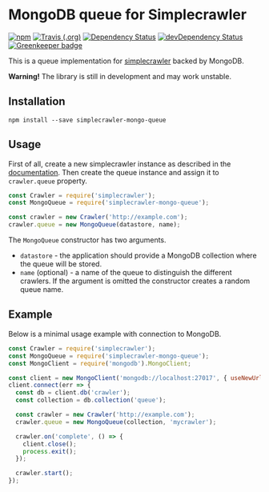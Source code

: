 # MongoDB queue for Simplecrawler

[![npm](https://img.shields.io/npm/v/simplecrawler-mongo-queue.svg)](https://www.npmjs.com/package/simplecrawler-mongo-queue)
[![Travis (.org)](https://img.shields.io/travis/kbychkov/simplecrawler-mongo-queue.svg)](https://travis-ci.org/kbychkov/simplecrawler-mongo-queue)
[![Dependency Status](https://img.shields.io/david/kbychkov/simplecrawler-mongo-queue.svg)](https://david-dm.org/kbychkov/simplecrawler-mongo-queue)
[![devDependency Status](https://img.shields.io/david/dev/kbychkov/simplecrawler-mongo-queue.svg)](https://david-dm.org/kbychkov/simplecrawler-mongo-queue?type=dev)
[![Greenkeeper badge](https://badges.greenkeeper.io/kbychkov/simplecrawler-mongo-queue.svg)](https://greenkeeper.io/)

This is a queue implementation for [simplecrawler](https://www.npmjs.com/package/simplecrawler) backed by MongoDB.

**Warning!** The library is still in development and may work unstable.

## Installation

```
npm install --save simplecrawler-mongo-queue
```

## Usage

First of all, create a new simplecrawler instance as described in the [documentation](https://www.npmjs.com/package/simplecrawler#getting-started). Then create the queue instance and assign it to `crawler.queue` property.

```javascript
const Crawler = require('simplecrawler');
const MongoQueue = require('simplecrawler-mongo-queue');

const crawler = new Crawler('http://example.com');
crawler.queue = new MongoQueue(datastore, name);
```

The `MongoQueue` constructor has two arguments.

- `datastore` - the application should provide a MongoDB collection where the queue will be stored.
- `name` (optional) - a name of the queue to distinguish the different crawlers. If the argument is omitted the constructor creates a random queue name.

## Example

Below is a minimal usage example with connection to MongoDB.

```javascript
const Crawler = require('simplecrawler');
const MongoQueue = require('simplecrawler-mongo-queue');
const MongoClient = require('mongodb').MongoClient;

const client = new MongoClient('mongodb://localhost:27017', { useNewUrlParser: true });
client.connect(err => {
  const db = client.db('crawler');
  const collection = db.collection('queue');

  const crawler = new Crawler('http://example.com');
  crawler.queue = new MongoQueue(collection, 'mycrawler');

  crawler.on('complete', () => {
    client.close();
    process.exit();
  });

  crawler.start();
});
```
